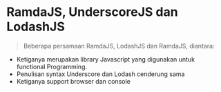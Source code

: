 # RamdaJS, UnderscoreJS dan LodashJS

> Beberapa persamaan RamdaJS, LodashJS dan RamdaJS, diantara:

- Ketiganya merupakan library Javascript yang digunakan untuk functional Programming.
- Penulisan syntax Underscore dan Lodash cenderung sama
- Ketiganya support browser dan console
